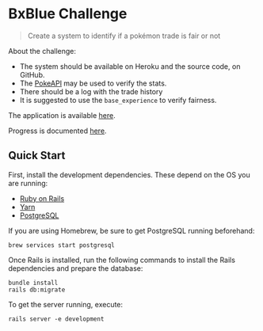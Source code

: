 # BxBlue Challenge

> Create a system to identify if a pokémon trade is fair or not

About the challenge:

- The system should be available on Heroku and the source code, on GitHub.
- The [PokeAPI](https://pokeapi.co/docs/v2) may be used to verify the stats.
- There should be a log with the trade history
- It is suggested to use the `base_experience` to verify fairness.

The application is available [here](https://liberdade-poketrade.herokuapp.com).

Progress is documented [here](./docs/notes.md).

## Quick Start

First, install the development dependencies. These depend on the OS you are
running:

- [Ruby on Rails](http://guides.railsgirls.com/install)
- [Yarn](https://yarnpkg.com)
- [PostgreSQL](https://www.postgresql.org)

If you are using Homebrew, be sure to get PostgreSQL running beforehand:

```
brew services start postgresql
```

Once Rails is installed, run the following commands to install the Rails
dependencies and prepare the database:

```
bundle install
rails db:migrate
```

To get the server running, execute:

```
rails server -e development
```
